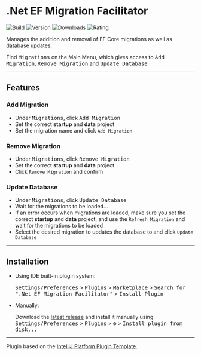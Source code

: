 # .Net EF Migration Facilitator

![Build](https://github.com/minasploit/migration-facilitator/workflows/Build/badge.svg)
![Version](https://img.shields.io/jetbrains/plugin/v/17026.svg)
![Downloads](https://img.shields.io/jetbrains/plugin/d/17026.svg)
![Rating](https://img.shields.io/jetbrains/plugin/r/stars/17026)

Manages the addition and removal of EF Core migrations as well as database updates.

Find <kbd>Migrations</kbd> on the Main Menu, which gives access to <kbd>Add Migration</kbd>, <kbd>Remove Migration</kbd>
and <kbd>Update Database</kbd>

---

<h2>Features</h2>

<h3>Add Migration</h3>

- Under <kbd>Migrations</kbd>, click <kbd>Add Migration</kbd>
- Set the correct <b>startup</b> and <b>data</b> project
- Set the migration name and click `Add Migration`

<h3>Remove Migration</h3>

- Under <kbd>Migrations</kbd>, click <kbd>Remove Migration</kbd>
- Set the correct <b>startup</b> and <b>data</b> project
- Click `Remove Migration` and confirm

<h3>Update Database</h3>

- Under <kbd>Migrations</kbd>, click <kbd>Update Database</kbd>
- Wait for the migrations to be loaded...
- If an error occurs when migrations are loaded, make sure you set the correct <b>startup</b> and <b>data</b> project,
  and use the `Refresh Migration` and wait for the migrations to be loaded
- Select the desired migration to updates the database to and click `Update Database`

---

## Installation

- Using IDE built-in plugin system:

  <kbd>Settings/Preferences</kbd> > <kbd>Plugins</kbd> > <kbd>Marketplace</kbd> > <kbd>Search for ".Net EF Migration
  Facilitator"</kbd> >
  <kbd>Install Plugin</kbd>

- Manually:

  Download the [latest release](https://github.com/minasploit/migration-facilitator/releases/latest) and install it
  manually using
  <kbd>Settings/Preferences</kbd> > <kbd>Plugins</kbd> > <kbd>⚙️</kbd> > <kbd>Install plugin from disk...</kbd>

---
Plugin based on the [IntelliJ Platform Plugin Template][template].

[template]: https://github.com/JetBrains/intellij-platform-plugin-template
